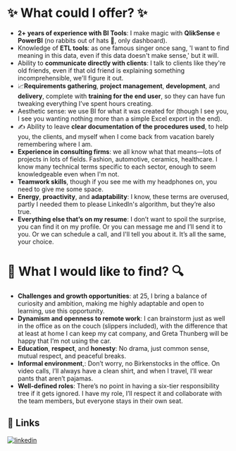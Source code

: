 
# ✨  What could I offer? ✨ 


- **2+ years of experience with BI Tools**: I make magic with  **QlikSense** e **PowerBI** (no rabbits out of hats 🎩, only dashboard).
- Knowledge of **ETL tools**: as one famous singer once sang, 'I want to find meaning in this data, even if this data doesn't make sense,' but it will.
- Ability to **communicate directly with clients**: I talk to clients like they're old friends, even if that old friend is explaining something incomprehensible, we'll figure it out.
- 📈**Requirements gathering**, **project management**, **development**, and **delivery**, complete with **training for the end user**, so they can have fun tweaking everything I’ve spent hours creating.
- Aesthetic sense: we use BI for what it was created for (though I see you, I see you wanting nothing more than a simple Excel export in the end).
- ✍️ Ability to leave **clear documentation of the procedures used**, to help you, the clients, and myself when I come back from vacation barely remembering where I am.
- **Experience in consulting firms**: we all know what that means—lots of projects in lots of fields. Fashion, automotive, ceramics, healthcare. I know many technical terms specific to each sector, enough to seem knowledgeable even when I'm not.
- **Teamwork skills**, though if you see me with my headphones on, you need to give me some space.
- **Energy**, **proactivity**, and **adaptability**: I know, these terms are overused, partly I needed them to please LinkedIn's algorithm, but they’re also true.
- **Everything else that’s on my resume**: I don’t want to spoil the surprise, you can find it on my profile. Or you can message me and I’ll send it to you. Or we can schedule a call, and I'll tell you about it. It’s all the same, your choice.

# 🔎  What I would like to find? 🔍

- **Challenges and growth opportunities**: at 25, I bring a balance of curiosity and ambition, making me highly adaptable and open to learning, use this opportunity.
- **Dynamism and openness to remote work**: I can brainstorm just as well in the office as on the couch (slippers included), with the difference that at least at home I can keep my cat company, and Greta Thunberg will be happy that I’m not using the car.
- **Education**, **respect**, and **honesty**: No drama, just common sense, mutual respect, and peaceful breaks.
- **Informal environment**,: Don’t worry, no Birkenstocks in the office. On video calls, I’ll always have a clean shirt, and when I travel, I’ll wear pants that aren’t pajamas.
- **Well-defined roles**: There’s no point in having a six-tier responsibility tree if it gets ignored. I have my role, I’ll respect it and collaborate with the team members, but everyone stays in their own seat.


## 🔗 Links
[![linkedin](https://img.shields.io/badge/linkedin-0A66C2?style=for-the-badge&logo=linkedin&logoColor=white)](https://www.linkedin.com/in/maria-valeria-bonini/)

